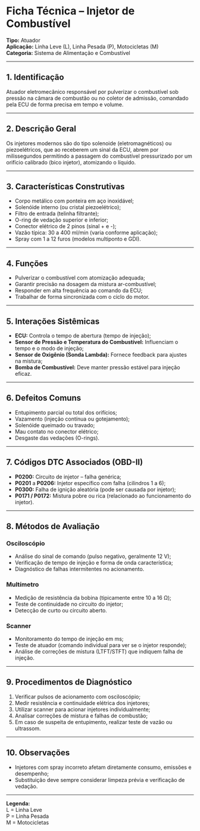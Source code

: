 # Ficha Técnica – Injetor de Combustível

**Tipo:** Atuador  
**Aplicação:** Linha Leve (L), Linha Pesada (P), Motocicletas (M)  
**Categoria:** Sistema de Alimentação e Combustível

---

## 1. Identificação
Atuador eletromecânico responsável por pulverizar o combustível sob pressão na câmara de combustão ou no coletor de admissão, comandado pela ECU de forma precisa em tempo e volume.

---

## 2. Descrição Geral
Os injetores modernos são do tipo solenoide (eletromagnéticos) ou piezoelétricos, que ao receberem um sinal da ECU, abrem por milissegundos permitindo a passagem do combustível pressurizado por um orifício calibrado (bico injetor), atomizando o líquido.

---

## 3. Características Construtivas
- Corpo metálico com ponteira em aço inoxidável;
- Solenóide interno (ou cristal piezoelétrico);
- Filtro de entrada (telinha filtrante);
- O-ring de vedação superior e inferior;
- Conector elétrico de 2 pinos (sinal + e -);
- Vazão típica: 30 a 400 ml/min (varia conforme aplicação);
- Spray com 1 a 12 furos (modelos multiponto e GDI).

---

## 4. Funções
- Pulverizar o combustível com atomização adequada;
- Garantir precisão na dosagem da mistura ar-combustível;
- Responder em alta frequência ao comando da ECU;
- Trabalhar de forma sincronizada com o ciclo do motor.

---

## 5. Interações Sistêmicas
- **ECU:** Controla o tempo de abertura (tempo de injeção);
- **Sensor de Pressão e Temperatura do Combustível:** Influenciam o tempo e o modo de injeção;
- **Sensor de Oxigênio (Sonda Lambda):** Fornece feedback para ajustes na mistura;
- **Bomba de Combustível:** Deve manter pressão estável para injeção eficaz.

---

## 6. Defeitos Comuns
- Entupimento parcial ou total dos orifícios;
- Vazamento (injeção contínua ou gotejamento);
- Solenóide queimado ou travado;
- Mau contato no conector elétrico;
- Desgaste das vedações (O-rings).

---

## 7. Códigos DTC Associados (OBD-II)
- **P0200:** Circuito de injetor – falha genérica;
- **P0201** a **P0206:** Injetor específico com falha (cilindros 1 a 6);
- **P0300:** Falha de ignição aleatória (pode ser causada por injetor);
- **P0171 / P0172:** Mistura pobre ou rica (relacionado ao funcionamento do injetor).

---

## 8. Métodos de Avaliação

### Osciloscópio
- Análise do sinal de comando (pulso negativo, geralmente 12 V);
- Verificação de tempo de injeção e forma de onda característica;
- Diagnóstico de falhas intermitentes no acionamento.

### Multímetro
- Medição de resistência da bobina (tipicamente entre 10 a 16 Ω);
- Teste de continuidade no circuito do injetor;
- Detecção de curto ou circuito aberto.

### Scanner
- Monitoramento do tempo de injeção em ms;
- Teste de atuador (comando individual para ver se o injetor responde);
- Análise de correções de mistura (LTFT/STFT) que indiquem falha de injeção.

---

## 9. Procedimentos de Diagnóstico
1. Verificar pulsos de acionamento com osciloscópio;
2. Medir resistência e continuidade elétrica dos injetores;
3. Utilizar scanner para acionar injetores individualmente;
4. Analisar correções de mistura e falhas de combustão;
5. Em caso de suspeita de entupimento, realizar teste de vazão ou ultrassom.

---

## 10. Observações
- Injetores com spray incorreto afetam diretamente consumo, emissões e desempenho;
- Substituição deve sempre considerar limpeza prévia e verificação de vedação.

---

**Legenda:**  
L = Linha Leve  
P = Linha Pesada  
M = Motocicletas

